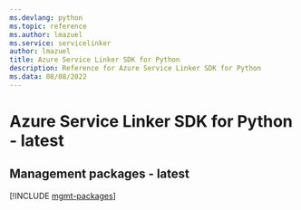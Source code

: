 ```yaml
---
ms.devlang: python
ms.topic: reference
ms.author: lmazuel
ms.service: servicelinker
author: lmazuel
title: Azure Service Linker SDK for Python
description: Reference for Azure Service Linker SDK for Python
ms.data: 08/08/2022
---
```

# Azure Service Linker SDK for Python - latest

## Management packages - latest
[!INCLUDE [mgmt-packages](service-linker-mgmt-index.md)]